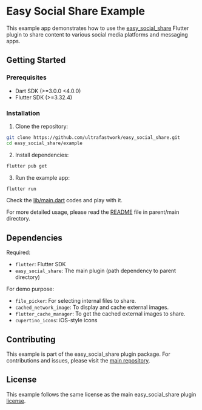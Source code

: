 # Easy Social Share Example

This example app demonstrates how to use the [easy_social_share](../README.md) Flutter plugin to share content to various social media platforms and messaging apps.

## Getting Started

### Prerequisites
- Dart SDK (>=3.0.0 <4.0.0)
- Flutter SDK (>=3.32.4)

### Installation

1. Clone the repository:
```bash
git clone https://github.com/ultrafastwork/easy_social_share.git
cd easy_social_share/example
```

2. Install dependencies:
```bash
flutter pub get
```

3. Run the example app:
```bash
flutter run
```

Check the [lib/main.dart](lib/main.dart) codes and play with it.

For more detailed usage, please read the [README](../README.md) file in parent/main directory.

## Dependencies

Required:
- `flutter`: Flutter SDK
- `easy_social_share`: The main plugin (path dependency to parent directory)

For demo purpose:
- `file_picker`: For selecting internal files to share.
- `cached_network_image`: To display and cache external images.
- `flutter_cache_manager`: To get the cached external images to share.
- `cupertino_icons`: iOS-style icons

## Contributing

This example is part of the easy_social_share plugin package. For contributions and issues, please visit the [main repository](https://github.com/ultrafastwork/easy_social_share).

## License

This example follows the same license as the main easy_social_share plugin [license](../LICENSE).
